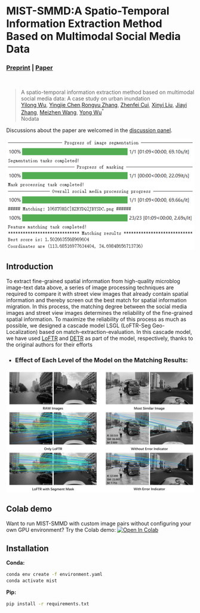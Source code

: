 # MIST-SMMD:A Spatio-Temporal Information Extraction Method Based on Multimodal Social Media Data
### [Preprint](https://www.preprints.org/manuscript/202305.1205/v2) | [Paper](https://www.mdpi.com/journal/ijgi)
<br/>

>A spatio-temporal information extraction method based on multimodal social media data: A case study on urban inundation  
>[Yilong Wu](https://github.com/uyoin),  [Yingjie Chen](https://github.com/FalleNSakura2002),[Rongyu Zhang](https://github.com/hz157), [Zhenfei Cui](http://geo.fjnu.edu.cn/main.htm), [Xinyi Liu](http://geo.fjnu.edu.cn/main.htm), [Jiayi Zhang](http://geo.fjnu.edu.cn/main.htm), [Meizhen Wang](http://dky.njnu.edu.cn/info/1213/3986.htm), [Yong Wu](http://geo.fjnu.edu.cn/3e/21/c4964a81441/page.htm)<sup>*</sup>  
> Nodata  

Discussions about the paper are welcomed in the [discussion panel](https://github.com/discussions).

![Data](img/LSGL.png)

## Introduction
To extract fine-grained spatial information from high-quality microblog image-text data above, a series of image processing techniques are required to compare it with street view images that already contain spatial information and thereby screen out the best match for spatial information migration. In this process, the matching degree between the social media images and street view images determines the reliability of the fine-grained spatial information. To maximize the reliability of this process as much as possible, we designed a cascade model LSGL (LoFTR-Seg Geo-Localization) based on match-extraction-evaluation. 
In this cascade model, we have used [LoFTR](https://github.com/zju3dv/LoFTR) and [DETR](https://github.com/facebookresearch/detr) as part of the model, respectively, thanks to the original authors for their efforts
- ### Effect of Each Level of the Model on the Matching Results:
![Figure 1](img/figure1.png)

## Colab demo
Want to run MIST-SMMD with custom image pairs without configuring your own GPU environment? Try the Colab demo:
[![Open In Colab](https://colab.research.google.com/assets/colab-badge.svg)](https://colab.research.google.com/drive/1BO1gBlShIJn0E0LILbBlghXcaQ85N5XQ?usp=sharing)

## Installation
**Conda:**
```bash
conda env create -f environment.yaml
conda activate mist
```
**Pip:**
``` bash
pip install -r requirements.txt
```
